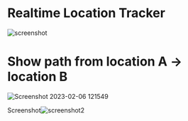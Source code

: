 
# Realtime Location Tracker
![screenshot](https://user-images.githubusercontent.com/51126350/216897341-9baf3cd2-4bfe-48a7-983e-05caee2762bf.png)

# Show path from location A -> location B
![Screenshot 2023-02-06 121549](https://user-images.githubusercontent.com/51126350/216899357-1659fd56-82b2-4d76-bc20-dce4e1968ee5.png)

Screenshot![screenshot2](https://user-images.githubusercontent.com/51126350/216897335-1a36ba40-8f17-4e2a-b689-51423c51ff85.png)


